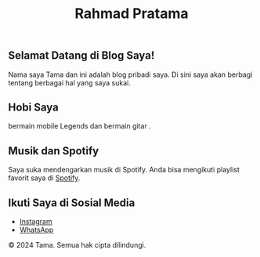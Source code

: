 <!DOCTYPE html>
<html lang="id">
<head>
    <meta charset="UTF-8">
    <meta name="viewport" content="width=device-width, initial-scale=1.0">
    <title>Blog Pribadi Tama</title>
    <link rel="stylesheet" href="styles.css">
</head>
<body>
    <header>
        <h1>Rahmad Pratama</h1>
    </header>
    <main>
        <section class="intro">
            <h2>Selamat Datang di Blog Saya!</h2>
            <p>Nama saya Tama dan ini adalah blog pribadi saya. Di sini saya akan berbagi tentang berbagai hal yang saya sukai.</p>
        </section>
        <section class="hobi">
            <h2>Hobi Saya</h2>
            <p>bermain mobile Legends dan bermain gitar .</p>
        </section>
        <section class="musik">
            <h2>Musik dan Spotify</h2>
            <p>Saya suka mendengarkan musik di Spotify. Anda bisa mengikuti playlist favorit saya di <a href="https://open.spotify.com/track/5ajjAnNRh8bxFvaVHzpPjh?si=k9WDAMWPTnWUMSK_qMHIqA" target="_blank">Spotify</a>.</p>
        </section>
        <section class="sosial-media">
            <h2>Ikuti Saya di Sosial Media</h2>
            <ul>
                <li><a href="https://www.instagram.com/rhmdnida_" target="_blank">Instagram</a></li>
                <li><a href="https://wa.me/082352397935" target="_blank">WhatsApp</a></li>
            </ul>
        </section>
    </main>
    <footer>
        <p>&copy; 2024 Tama. Semua hak cipta dilindungi.</p>
    </footer>
</body>
</html>
